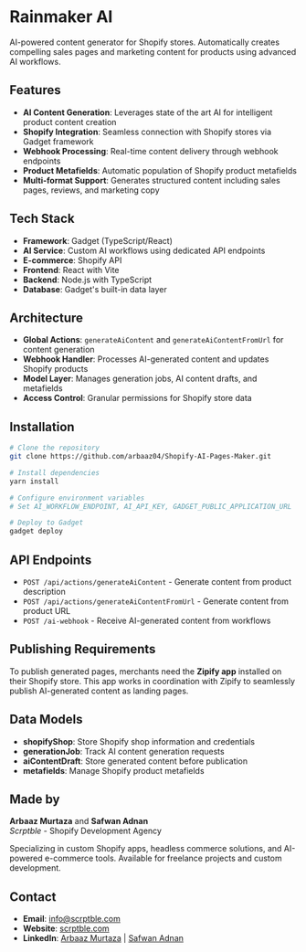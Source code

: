 # Rainmaker AI

AI-powered content generator for Shopify stores. Automatically creates compelling sales pages and marketing content for products using advanced AI workflows.

## Features

- **AI Content Generation**: Leverages state of the art AI for intelligent product content creation
- **Shopify Integration**: Seamless connection with Shopify stores via Gadget framework
- **Webhook Processing**: Real-time content delivery through webhook endpoints
- **Product Metafields**: Automatic population of Shopify product metafields
- **Multi-format Support**: Generates structured content including sales pages, reviews, and marketing copy

## Tech Stack

- **Framework**: Gadget (TypeScript/React)
- **AI Service**: Custom AI workflows using dedicated API endpoints
- **E-commerce**: Shopify API
- **Frontend**: React with Vite
- **Backend**: Node.js with TypeScript
- **Database**: Gadget's built-in data layer

## Architecture

- **Global Actions**: `generateAiContent` and `generateAiContentFromUrl` for content generation
- **Webhook Handler**: Processes AI-generated content and updates Shopify products
- **Model Layer**: Manages generation jobs, AI content drafts, and metafields
- **Access Control**: Granular permissions for Shopify store data

## Installation

```bash
# Clone the repository
git clone https://github.com/arbaaz04/Shopify-AI-Pages-Maker.git

# Install dependencies
yarn install

# Configure environment variables
# Set AI_WORKFLOW_ENDPOINT, AI_API_KEY, GADGET_PUBLIC_APPLICATION_URL

# Deploy to Gadget
gadget deploy
```

## API Endpoints

- `POST /api/actions/generateAiContent` - Generate content from product description
- `POST /api/actions/generateAiContentFromUrl` - Generate content from product URL
- `POST /ai-webhook` - Receive AI-generated content from workflows

## Publishing Requirements

To publish generated pages, merchants need the **Zipify app** installed on their Shopify store. This app works in coordination with Zipify to seamlessly publish AI-generated content as landing pages.

## Data Models

- **shopifyShop**: Store Shopify shop information and credentials
- **generationJob**: Track AI content generation requests
- **aiContentDraft**: Store generated content before publication
- **metafields**: Manage Shopify product metafields

## Made by

**Arbaaz Murtaza** and **Safwan Adnan**  
*Scrptble* - Shopify Development Agency

Specializing in custom Shopify apps, headless commerce solutions, and AI-powered e-commerce tools. Available for freelance projects and custom development.

## Contact

- **Email**: info@scrptble.com
- **Website**: [scrptble.com](https://scrptble.com)
- **LinkedIn**: [Arbaaz Murtaza](https://www.linkedin.com/in/arbaaz-murtaza-bb6b21278/?originalSubdomain=pk) | [Safwan Adnan](https://www.linkedin.com/in/safwan-adnan/?originalSubdomain=pk)
